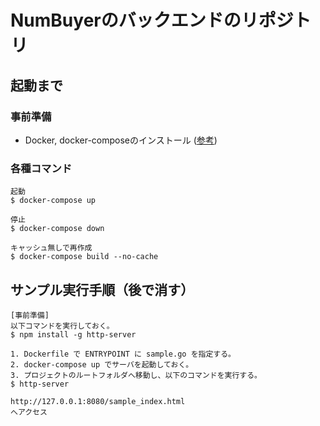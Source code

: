 # NumBuyerのバックエンドのリポジトリ

## 起動まで

### 事前準備

- Docker, docker-composeのインストール ([参考](https://awesome-linus.com/2019/08/17/mac-docker-install/))

### 各種コマンド
```
起動
$ docker-compose up

停止
$ docker-compose down

キャッシュ無しで再作成
$ docker-compose build --no-cache
```

## サンプル実行手順（後で消す）
```
[事前準備]
以下コマンドを実行しておく。
$ npm install -g http-server

1. Dockerfile で ENTRYPOINT に sample.go を指定する。
2. docker-compose up でサーバを起動しておく。
3. プロジェクトのルートフォルダへ移動し、以下のコマンドを実行する。
$ http-server

http://127.0.0.1:8080/sample_index.html
へアクセス
```